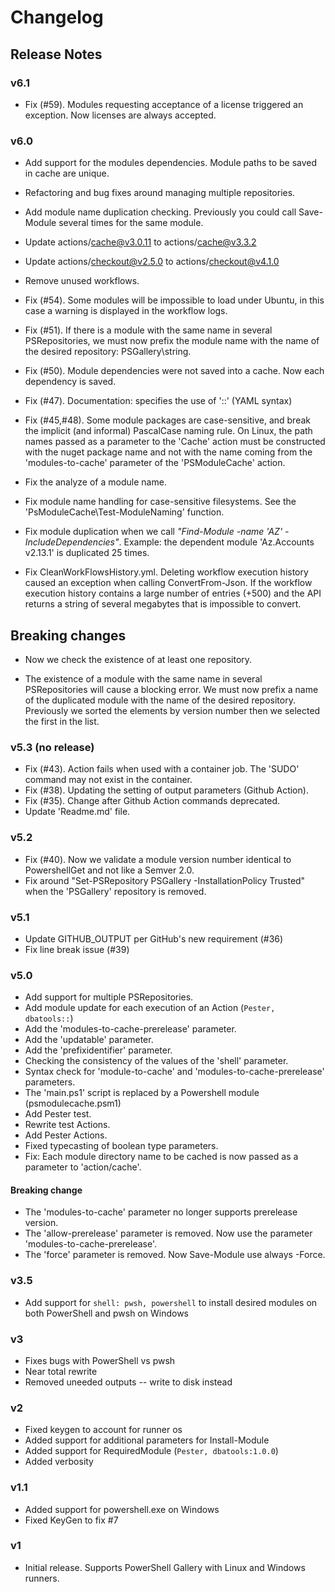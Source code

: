 # Changelog

## Release Notes

### v6.1

* Fix (#59). Modules requesting acceptance of a license triggered an exception. Now licenses are always accepted.

### v6.0

* Add support for the modules dependencies. Module paths to be saved in cache are unique.
* Refactoring and bug fixes around managing multiple repositories.
* Add module name duplication checking. Previously you could call Save-Module several times for the same module.
* Update actions/cache@v3.0.11 to actions/cache@v3.3.2
* Update actions/checkout@v2.5.0 to actions/checkout@v4.1.0
* Remove unused workflows.

* Fix (#54). Some modules will be impossible to load under Ubuntu, in this case a warning is displayed in the workflow logs.
* Fix (#51). If there is a module with the same name in several PSRepositories, we must now prefix the module name with the name of the desired repository: PSGallery\string.
* Fix (#50). Module dependencies were not saved into a cache. Now each dependency is saved.
* Fix (#47). Documentation: specifies the use of '::' (YAML syntax)
* Fix (#45,#48). Some module packages are case-sensitive, and break the implicit (and informal) PascalCase naming rule.
                 On Linux, the path names passed as a parameter to the 'Cache' action must be constructed with the nuget package name and not with the name coming from the 'modules-to-cache' parameter of the 'PSModuleCache' action.
* Fix the analyze of a module name.
* Fix module name handling for case-sensitive filesystems. See the 'PsModuleCache\Test-ModuleNaming' function.
* Fix module duplication when we call _"Find-Module -name 'AZ' -IncludeDependencies"_. Example: the dependent module 'Az.Accounts v2.13.1' is duplicated 25 times.
* Fix CleanWorkFlowsHistory.yml. Deleting workflow execution history caused an exception when calling ConvertFrom-Json. If the workflow execution history contains a large number of entries (+500) and the API returns a string of several megabytes that is impossible to convert.

## Breaking changes

* Now we check the existence of at least one repository.

* The existence of a module with the same name in several PSRepositories will cause a blocking error.
  We must now prefix a name of the duplicated module with the name of the desired repository.
  Previously we sorted the elements by version number then we selected the first in the list.

### v5.3 (no release)

* Fix (#43). Action fails when used with a container job. The 'SUDO' command may not exist in the container.
* Fix (#38). Updating the setting of output parameters (Github Action).
* Fix (#35). Change after Github Action commands deprecated.
* Update 'Readme.md' file.

### v5.2

* Fix (#40). Now we validate a module version number identical to PowershellGet and not like a Semver 2.0.
* Fix around "Set-PSRepository PSGallery -InstallationPolicy Trusted" when the 'PSGallery' repository is removed.

### v5.1

* Update GITHUB_OUTPUT per GitHub's new requirement (#36)
* Fix line break issue (#39)

### v5.0

* Add support for multiple PSRepositories.
* Add module update for each execution of an Action (`Pester, dbatools::`)
* Add the 'modules-to-cache-prerelease' parameter.
* Add the 'updatable' parameter.
* Add the 'prefixidentifier' parameter.
* Checking the consistency of the values of the 'shell' parameter.
* Syntax check for 'module-to-cache' and 'modules-to-cache-prerelease' parameters.
* The 'main.ps1' script is replaced by a Powershell module (psmodulecache.psm1)
* Add Pester test.
* Rewrite test Actions.
* Add Pester Actions.
* Fixed typecasting of boolean type parameters.
* Fix: Each module directory name to be cached is now passed as a parameter to 'action/cache'.

#### Breaking change

* The 'modules-to-cache' parameter no longer supports prerelease version.
* The 'allow-prerelease' parameter is removed. Now use the parameter 'modules-to-cache-prerelease'.
* The 'force' parameter is removed. Now Save-Module use always -Force.

### v3.5

* Add support for `shell: pwsh, powershell` to install desired modules on both PowerShell and pwsh on Windows

### v3

* Fixes bugs with PowerShell vs pwsh
* Near total rewrite
* Removed uneeded outputs -- write to disk instead

### v2

* Fixed keygen to account for runner os
* Added support for additional parameters for Install-Module
* Added support for RequiredModule (`Pester, dbatools:1.0.0`)
* Added verbosity

### v1.1

* Added support for powershell.exe on Windows
* Fixed KeyGen to fix #7

### v1

* Initial release. Supports PowerShell Gallery with Linux and Windows runners.
